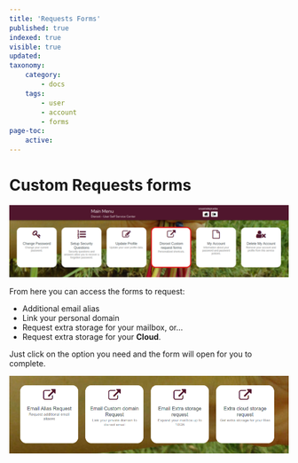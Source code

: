 ```yaml
---
title: 'Requests Forms'
published: true
indexed: true
visible: true
updated:
taxonomy:
    category:
        - docs
    tags:
        - user
        - account
        - forms
page-toc:
    active:
---
```


# Custom Requests forms

![](en/dashboard_forms.png)

From here you can access the forms to request:
- Additional email alias
- Link your personal domain
- Request extra storage for your mailbox, or...
- Request extra storage for your **Cloud**.

Just click on the option you need and the form will open for you to complete.

![](en/forms.png)
